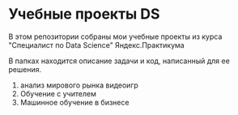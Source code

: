 # Учебные проекты DS

В этом репозитории собраны мои учебные проекты из курса "Специалист по Data Science" Яндекс.Практикума

В папках находится описание задачи и код, написанный для ее решения.

1. анализ мирового рынка видеоигр
2. Обучение с учителем
3. Машинное обучение в бизнесе
